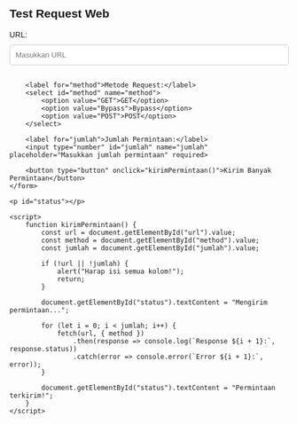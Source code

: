 <!DOCTYPE html>
<html lang="id">
<head>
    <meta charset="UTF-8">
    <meta name="viewport" content="width=device-width, initial-scale=1.0">
    <title>Ngetest HTML Req</title>
    <style>
        body {
            font-family: Arial, sans-serif;
            margin: 20px;
        }
        label {
            display: block;
            margin-bottom: 10px;
        }
        input, select, button {
            width: 100%;
            margin-bottom: 15px;
            padding: 10px;
            border: 1px solid #ccc;
            border-radius: 5px;
        }
        button {
            background-color: #4CAF50;
            color: white;
            border: none;
            cursor: pointer;
        }
        button:hover {
            background-color: #45a049;
        }
    </style>
</head>
<body>
    <h2>Test Request Web</h2>
    <form id="requestForm">
        <label for="url">URL:</label>
        <input type="text" id="url" name="url" placeholder="Masukkan URL" required>

        <label for="method">Metode Request:</label>
        <select id="method" name="method">
            <option value="GET">GET</option>
            <option value="Bypass">Bypass</option>
            <option value="POST">POST</option>
        </select>

        <label for="jumlah">Jumlah Permintaan:</label>
        <input type="number" id="jumlah" name="jumlah" placeholder="Masukkan jumlah permintaan" required>

        <button type="button" onclick="kirimPermintaan()">Kirim Banyak Permintaan</button>
    </form>

    <p id="status"></p>

    <script>
        function kirimPermintaan() {
            const url = document.getElementById("url").value;
            const method = document.getElementById("method").value;
            const jumlah = document.getElementById("jumlah").value;

            if (!url || !jumlah) {
                alert("Harap isi semua kolom!");
                return;
            }

            document.getElementById("status").textContent = "Mengirim permintaan...";
            
            for (let i = 0; i < jumlah; i++) {
                fetch(url, { method })
                    .then(response => console.log(`Response ${i + 1}:`, response.status))
                    .catch(error => console.error(`Error ${i + 1}:`, error));
            }

            document.getElementById("status").textContent = "Permintaan terkirim!";
        }
    </script>
</body>
</html>
